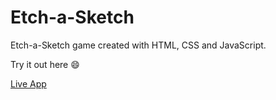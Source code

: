 # Etch-a-Sketch
Etch-a-Sketch game created with HTML, CSS and JavaScript.

Try it out here 😄

[Live App](https://jakepz33.github.io/Etch-a-Sketch/)


